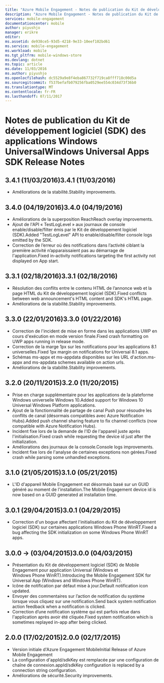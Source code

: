 ```yaml
---
title: "Azure Mobile Engagement - Notes de publication du Kit de développement logiciel (SDK) des applications universelles Windows | Microsoft Docs"
description: "Azure Mobile Engagement - Notes de publication du Kit de développement logiciel (SDK) des applications Windows Universal"
services: mobile-engagement
documentationcenter: mobile
author: piyushjo
manager: erikre
editor: 
ms.assetid: de938ce5-93d5-4218-9e33-10eef102bd61
ms.service: mobile-engagement
ms.workload: mobile
ms.tgt_pltfrm: mobile-windows-store
ms.devlang: dotnet
ms.topic: article
ms.date: 11/03/2016
ms.author: piyushjo
ms.openlocfilehash: dc5529a9e8f4eba867732f719ca8fff718c00d5a
ms.sourcegitcommit: f537befafb079256fba0529ee554c034d73f36b0
ms.translationtype: MT
ms.contentlocale: fr-FR
ms.lasthandoff: 07/11/2017
---
```

# <a name="windows-universal-apps-sdk-release-notes"></a><span data-ttu-id="01d9d-103">Notes de publication du Kit de développement logiciel (SDK) des applications Windows Universal</span><span class="sxs-lookup"><span data-stu-id="01d9d-103">Windows Universal Apps SDK Release Notes</span></span>
## <a name="341-11032016"></a><span data-ttu-id="01d9d-104">3.4.1 (11/03/2016)</span><span class="sxs-lookup"><span data-stu-id="01d9d-104">3.4.1 (11/03/2016)</span></span>

* <span data-ttu-id="01d9d-105">Améliorations de la stabilité.</span><span class="sxs-lookup"><span data-stu-id="01d9d-105">Stability improvements.</span></span>

## <a name="340-04192016"></a><span data-ttu-id="01d9d-106">3.4.0 (04/19/2016)</span><span class="sxs-lookup"><span data-stu-id="01d9d-106">3.4.0 (04/19/2016)</span></span>
* <span data-ttu-id="01d9d-107">Améliorations de la superposition Reach</span><span class="sxs-lookup"><span data-stu-id="01d9d-107">Reach overlay improvements.</span></span>
* <span data-ttu-id="01d9d-108">Ajout de l'API « TestLogLevel » aux journaux de console enable/disable/filter émis par le Kit de développement logiciel (SDK).</span><span class="sxs-lookup"><span data-stu-id="01d9d-108">Added "TestLogLevel" API to enable/disable/filter console logs emitted by the SDK.</span></span>
* <span data-ttu-id="01d9d-109">Correction de l’erreur où des notifications dans l’activité ciblant la première activité n’apparaissaient pas au démarrage de l'application.</span><span class="sxs-lookup"><span data-stu-id="01d9d-109">Fixed in-activity notifications targeting the first activity not displayed on App start.</span></span>

## <a name="331-02182016"></a><span data-ttu-id="01d9d-110">3.3.1 (02/18/2016)</span><span class="sxs-lookup"><span data-stu-id="01d9d-110">3.3.1 (02/18/2016)</span></span>
* <span data-ttu-id="01d9d-111">Résolution des conflits entre le contenu HTML de l’annonce web et la page HTML du Kit de développement logiciel (SDK).</span><span class="sxs-lookup"><span data-stu-id="01d9d-111">Fixed conflicts between web announcement's HTML content and SDK's HTML page.</span></span>
* <span data-ttu-id="01d9d-112">Améliorations de la stabilité.</span><span class="sxs-lookup"><span data-stu-id="01d9d-112">Stability improvements.</span></span>

## <a name="330-01222016"></a><span data-ttu-id="01d9d-113">3.3.0 (22/01/2016)</span><span class="sxs-lookup"><span data-stu-id="01d9d-113">3.3.0 (01/22/2016)</span></span>
* <span data-ttu-id="01d9d-114">Correction de l'incident de mise en forme dans les applications UWP en cours d'exécution en mode version finale.</span><span class="sxs-lookup"><span data-stu-id="01d9d-114">Fixed crash formatting on UWP apps running in release mode.</span></span>
* <span data-ttu-id="01d9d-115">Correction de la marge 1px sur les notifications pour les applications 8.1 universelles.</span><span class="sxs-lookup"><span data-stu-id="01d9d-115">Fixed 1px margin on notifications for Universal 8.1 apps.</span></span>
* <span data-ttu-id="01d9d-116">Schémas ms-appx et ms-appdata disponibles sur les URL d'action.</span><span class="sxs-lookup"><span data-stu-id="01d9d-116">ms-appx and ms-appdata schemes available on action urls.</span></span>
* <span data-ttu-id="01d9d-117">Améliorations de la stabilité.</span><span class="sxs-lookup"><span data-stu-id="01d9d-117">Stability improvements.</span></span>

## <a name="320-11202015"></a><span data-ttu-id="01d9d-118">3.2.0 (20/11/2015)</span><span class="sxs-lookup"><span data-stu-id="01d9d-118">3.2.0 (11/20/2015)</span></span>
* <span data-ttu-id="01d9d-119">Prise en charge supplémentaire pour les applications de la plateforme Windows universelle Windows 10.</span><span class="sxs-lookup"><span data-stu-id="01d9d-119">Added support for Windows 10 Universal Windows Platform applications.</span></span>
* <span data-ttu-id="01d9d-120">Ajout de la fonctionnalité de partage de canal Push pour résoudre les conflits de canal (désormais compatibles avec Azure Notification Hubs).</span><span class="sxs-lookup"><span data-stu-id="01d9d-120">Added push channel sharing feature to fix channel conflicts (now compatible with Azure Notification Hubs).</span></span>
* <span data-ttu-id="01d9d-121">Incident fixe lors de la demande de l'ID de l'appareil juste après l'initialisation.</span><span class="sxs-lookup"><span data-stu-id="01d9d-121">Fixed crash while requesting the device id just after the initialization.</span></span>
* <span data-ttu-id="01d9d-122">Améliorations des journaux de la console.</span><span class="sxs-lookup"><span data-stu-id="01d9d-122">Console logs improvements.</span></span>
* <span data-ttu-id="01d9d-123">Incident fixe lors de l'analyse de certaines exceptions non gérées.</span><span class="sxs-lookup"><span data-stu-id="01d9d-123">Fixed crash while parsing some unhandled exceptions.</span></span>

## <a name="310-05212015"></a><span data-ttu-id="01d9d-124">3.1.0 (21/05/2015)</span><span class="sxs-lookup"><span data-stu-id="01d9d-124">3.1.0 (05/21/2015)</span></span>
* <span data-ttu-id="01d9d-125">L'ID d'appareil Mobile Engagement est désormais basé sur un GUID généré au moment de l'installation.</span><span class="sxs-lookup"><span data-stu-id="01d9d-125">The Mobile Engagement device id is now based on a GUID generated at installation time.</span></span>

## <a name="301-04292015"></a><span data-ttu-id="01d9d-126">3.0.1 (29/04/2015)</span><span class="sxs-lookup"><span data-stu-id="01d9d-126">3.0.1 (04/29/2015)</span></span>
* <span data-ttu-id="01d9d-127">Correction d'un bogue affectant l'initialisation du Kit de développement logiciel (SDK) sur certaines applications Windows Phone WinRT.</span><span class="sxs-lookup"><span data-stu-id="01d9d-127">Fixed a bug affecting the SDK initialization on some Windows Phone WinRT apps.</span></span>

## <a name="300-04032015"></a><span data-ttu-id="01d9d-128">3.0.0 -> (03/04/2015)</span><span class="sxs-lookup"><span data-stu-id="01d9d-128">3.0.0 (04/03/2015)</span></span>
* <span data-ttu-id="01d9d-129">Présentation du Kit de développement logiciel (SDK) de Mobile Engagement pour application Universal (Windows et Windows Phone WinRT).</span><span class="sxs-lookup"><span data-stu-id="01d9d-129">Introducing the Mobile Engagement SDK for Universal App (Windows and Windows Phone WinRT).</span></span>
* <span data-ttu-id="01d9d-130">Icône de notification par défaut mise à jour.</span><span class="sxs-lookup"><span data-stu-id="01d9d-130">Default notification icon updated.</span></span>
* <span data-ttu-id="01d9d-131">Envoyer des commentaires sur l’action de notification du système lorsque vous cliquez sur une notification.</span><span class="sxs-lookup"><span data-stu-id="01d9d-131">Send back system notification action feedback when a notification is clicked.</span></span>
* <span data-ttu-id="01d9d-132">Correction d’une notification système qui est parfois relue dans l'application après avoir été cliquée.</span><span class="sxs-lookup"><span data-stu-id="01d9d-132">Fixed system notification which is sometimes replayed in-app after being clicked.</span></span>

## <a name="200-02172015"></a><span data-ttu-id="01d9d-133">2.0.0 (17/02/2015)</span><span class="sxs-lookup"><span data-stu-id="01d9d-133">2.0.0 (02/17/2015)</span></span>
* <span data-ttu-id="01d9d-134">Version initiale d'Azure Engagement Mobile</span><span class="sxs-lookup"><span data-stu-id="01d9d-134">Initial Release of Azure Mobile Engagement</span></span>
* <span data-ttu-id="01d9d-135">La configuration d'appId/sdkKey est remplacée par une configuration de chaîne de connexion.</span><span class="sxs-lookup"><span data-stu-id="01d9d-135">appId/sdkKey configuration is replaced by a connection string configuration.</span></span>
* <span data-ttu-id="01d9d-136">Améliorations de sécurité.</span><span class="sxs-lookup"><span data-stu-id="01d9d-136">Security improvements.</span></span>


